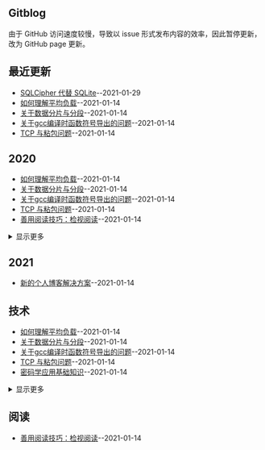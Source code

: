 ## Gitblog
由于 GitHub 访问速度较慢，导致以 issue 形式发布内容的效率，因此暂停更新，改为 GitHub page 更新。
## 最近更新
- [SQLCipher 代替 SQLite](https://github.com/Urchinzhou/gitblog/issues/11)--2021-01-29
- [如何理解平均负载](https://github.com/Urchinzhou/gitblog/issues/10)--2021-01-14
- [关于数据分片与分段](https://github.com/Urchinzhou/gitblog/issues/9)--2021-01-14
- [关于gcc编译时函数符号导出的问题](https://github.com/Urchinzhou/gitblog/issues/8)--2021-01-14
- [TCP 与粘包问题](https://github.com/Urchinzhou/gitblog/issues/7)--2021-01-14
## 2020
- [如何理解平均负载](https://github.com/Urchinzhou/gitblog/issues/10)--2021-01-14
- [关于数据分片与分段](https://github.com/Urchinzhou/gitblog/issues/9)--2021-01-14
- [关于gcc编译时函数符号导出的问题](https://github.com/Urchinzhou/gitblog/issues/8)--2021-01-14
- [TCP 与粘包问题](https://github.com/Urchinzhou/gitblog/issues/7)--2021-01-14
- [善用阅读技巧：检视阅读](https://github.com/Urchinzhou/gitblog/issues/6)--2021-01-14
<details><summary>显示更多</summary>

- [密码学应用基础知识](https://github.com/Urchinzhou/gitblog/issues/5)--2021-01-14
- [EncryptedSharedPreferenes 分析](https://github.com/Urchinzhou/gitblog/issues/4)--2021-01-14
- [关于 xlog 加密处理分析](https://github.com/Urchinzhou/gitblog/issues/3)--2021-01-14
</details>

## 2021
- [新的个人博客解决方案](https://github.com/Urchinzhou/gitblog/issues/2)--2021-01-14
## 技术
- [如何理解平均负载](https://github.com/Urchinzhou/gitblog/issues/10)--2021-01-14
- [关于数据分片与分段](https://github.com/Urchinzhou/gitblog/issues/9)--2021-01-14
- [关于gcc编译时函数符号导出的问题](https://github.com/Urchinzhou/gitblog/issues/8)--2021-01-14
- [TCP 与粘包问题](https://github.com/Urchinzhou/gitblog/issues/7)--2021-01-14
- [密码学应用基础知识](https://github.com/Urchinzhou/gitblog/issues/5)--2021-01-14
<details><summary>显示更多</summary>

- [EncryptedSharedPreferenes 分析](https://github.com/Urchinzhou/gitblog/issues/4)--2021-01-14
- [关于 xlog 加密处理分析](https://github.com/Urchinzhou/gitblog/issues/3)--2021-01-14
- [新的个人博客解决方案](https://github.com/Urchinzhou/gitblog/issues/2)--2021-01-14
</details>

## 阅读
- [善用阅读技巧：检视阅读](https://github.com/Urchinzhou/gitblog/issues/6)--2021-01-14
